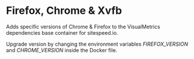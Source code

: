# Firefox, Chrome & Xvfb

Adds specific versions of Chrome & Firefox to the VisualMetrics dependencies base container for sitespeed.io.

Upgrade version by changing the environment variables *FIREFOX_VERSION* and *CHROME_VERSION* inside the Docker file.
